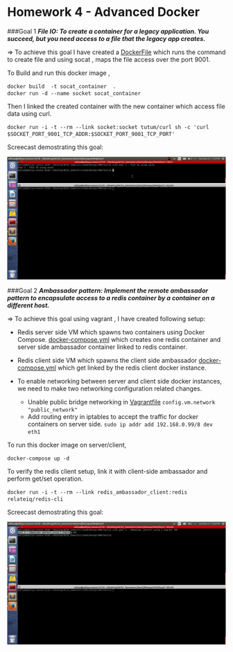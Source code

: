 # Homework 4 - Advanced Docker

###Goal 1
**_File IO: To create a container for a legacy application. You succeed, but you need access to a file that the legacy app creates._**

=> To achieve this goal I have created a [DockerFile](scripts/Dockerfile_goal1) which runs the command to create file and using socat , maps the file access over the port 9001.

  To Build and run this docker image ,

    docker build  -t socat_container  . 
    docker run -d --name socket socat_container


Then I linked the created container with the new container which access file data using curl.

    docker run -i -t --rm --link socket:socket tutum/curl sh -c 'curl $SOCKET_PORT_9001_TCP_ADDR:$SOCKET_PORT_9001_TCP_PORT'

Screecast demostrating this goal:

![image](images/goal1.gif)

###Goal 2
**_Ambassador pattern: Implement the remote ambassador pattern to encapsulate access to a redis container by a container on a different host._**

=> To achieve this goal using vagrant , I have created following setup:

  - Redis server side VM which spawns two containers using Docker Compose. [docker-compose.yml](scripts/docker-compose1.yml) which creates one redis container and server side ambassador container linked to redis container. 
  
  - Redis client side VM which spawns the client side ambassador [docker-compose.yml](scripts/docker-compose2.yml) which get linked by the redis client docker instance.

  - To enable networking between server and client side docker instances, we need to make two networking configuration related changes. 
    - Unable public bridge networking in [Vagrantfile](scripts/Vagrantfile)
        ```config.vm.network "public_network"```
    - Add routing entry in iptables to accept the traffic for docker containers on server side.
        ```sudo ip addr add 192.168.0.99/8 dev eth1```

  
  To run this docker image on server/client,

    docker-compose up -d


To verify the redis client setup, link it with client-side ambassador and perform get/set operation.

    docker run -i -t --rm --link redis_ambassador_client:redis relateiq/redis-cli
    

Screecast demostrating this goal:

![image](images/goal2.gif)
